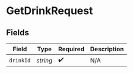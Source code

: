 # GetDrinkRequest


## Fields

| Field              | Type               | Required           | Description        |
| ------------------ | ------------------ | ------------------ | ------------------ |
| `drinkId`          | *string*           | :heavy_check_mark: | N/A                |